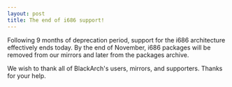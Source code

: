 ```yaml
---
layout: post
title: The end of i686 support!
---
```


Following 9 months of deprecation period, support for the i686 architecture effectively ends today. By the end of November, i686 packages will be removed from our mirrors and later from the packages archive.

We wish to thank all of BlackArch's users, mirrors, and supporters. Thanks for your help.
